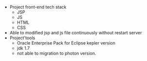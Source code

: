 - Project front-end tech stack
  - JSP
  - JS
  - HTML
  - CSS
- Able to modified jsp and js file continuously without restart server
- Project'tools
  - Oracle Enterprise Pack for Eclipse kepler version
  - jdk 1.7
  - not able to migration to photon version.
  